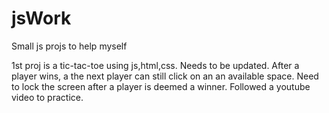 # jsWork
Small js projs to help myself


1st proj is a tic-tac-toe using js,html,css. Needs to be updated. After a player wins, a the next player can still click on an an available space. Need to lock the screen after a player is deemed a winner. Followed a youtube video to practice.
